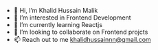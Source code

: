 - 👋 Hi, I’m Khalid Hussain Malik
- 👀 I’m interested in Frontend Development
- 🌱 I’m currently learning Reactjs
- 💞️ I’m looking to collaborate on Frontend projcts
- 📫 Reach out to me khalidhussainnn@gmail.com

<!---
khalidhussainmalik/khalidhussainmalik is a ✨ special ✨ repository because its `README.md` (this file) appears on your GitHub profile.
You can click the Preview link to take a look at your changes.
--->
